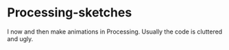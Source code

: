 # Processing-sketches

I now and then make animations in Processing. Usually the code is cluttered and ugly.
